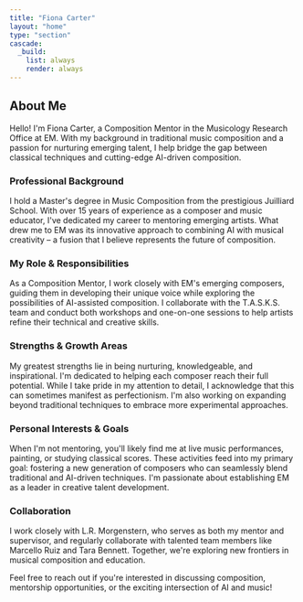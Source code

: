 ```yaml
---
title: "Fiona Carter"
layout: "home"
type: "section"
cascade:
  _build:
    list: always
    render: always
---
```

## About Me

Hello! I'm Fiona Carter, a Composition Mentor in the Musicology Research Office at EM. With my background in traditional music composition and a passion for nurturing emerging talent, I help bridge the gap between classical techniques and cutting-edge AI-driven composition.

### Professional Background

I hold a Master's degree in Music Composition from the prestigious Juilliard School. With over 15 years of experience as a composer and music educator, I've dedicated my career to mentoring emerging artists. What drew me to EM was its innovative approach to combining AI with musical creativity – a fusion that I believe represents the future of composition.

### My Role & Responsibilities

As a Composition Mentor, I work closely with EM's emerging composers, guiding them in developing their unique voice while exploring the possibilities of AI-assisted composition. I collaborate with the T.A.S.K.S. team and conduct both workshops and one-on-one sessions to help artists refine their technical and creative skills.

### Strengths & Growth Areas

My greatest strengths lie in being nurturing, knowledgeable, and inspirational. I'm dedicated to helping each composer reach their full potential. While I take pride in my attention to detail, I acknowledge that this can sometimes manifest as perfectionism. I'm also working on expanding beyond traditional techniques to embrace more experimental approaches.

### Personal Interests & Goals

When I'm not mentoring, you'll likely find me at live music performances, painting, or studying classical scores. These activities feed into my primary goal: fostering a new generation of composers who can seamlessly blend traditional and AI-driven techniques. I'm passionate about establishing EM as a leader in creative talent development.

### Collaboration

I work closely with L.R. Morgenstern, who serves as both my mentor and supervisor, and regularly collaborate with talented team members like Marcello Ruiz and Tara Bennett. Together, we're exploring new frontiers in musical composition and education.

<aside>
Feel free to reach out if you're interested in discussing composition, mentorship opportunities, or the exciting intersection of AI and music!

</aside>